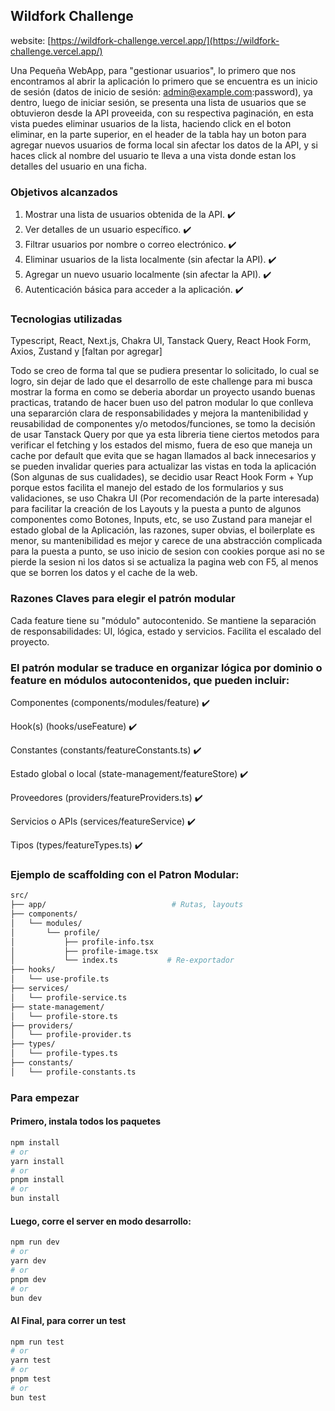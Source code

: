 ## Wildfork Challenge

website: [https://wildfork-challenge.vercel.app/](https://wildfork-challenge.vercel.app/)

Una Pequeña WebApp, para "gestionar usuarios", lo primero que nos encontramos al abrir la aplicación lo primero que se encuentra es un inicio de sesión (datos de inicio de sesión: admin@example.com:password), ya dentro, luego de iniciar sesión, se presenta una lista de usuarios que se obtuvieron desde la API proveeida, con su respectiva paginación, en esta vista puedes eliminar usuarios de la lista, haciendo click en el boton eliminar, en la parte superior, en el header de la tabla hay un boton para agregar nuevos usuarios de forma local sin afectar los datos de la API, y si haces click al nombre del usuario te lleva a una vista donde estan los detalles del usuario en una ficha.

### Objetivos alcanzados

1. Mostrar una lista de usuarios obtenida de la API. ✔️
2. Ver detalles de un usuario específico. ✔️
3. Filtrar usuarios por nombre o correo electrónico. ✔️
4. Eliminar usuarios de la lista localmente (sin afectar la API). ✔️
5. Agregar un nuevo usuario localmente (sin afectar la API). ✔️
6. Autenticación básica para acceder a la aplicación. ✔️

### Tecnologias utilizadas

Typescript, React, Next.js, Chakra UI, Tanstack Query, React Hook Form, Axios, Zustand y [faltan por agregar]

Todo se creo de forma tal que se pudiera presentar lo solicitado, lo cual se logro, sin dejar de lado que el desarrollo de este challenge para mi busca mostrar la forma en como se deberia abordar un proyecto usando buenas practicas, tratando de hacer buen uso del patron modular lo que conlleva una separarción clara de responsabilidades y mejora la mantenibilidad y reusabilidad de componentes y/o metodos/funciones, se tomo la decisión de usar Tanstack Query por que ya esta libreria tiene ciertos metodos para verificar el fetching y los estados del mismo, fuera de eso que maneja un cache por default que evita que se hagan llamados al back innecesarios y se pueden invalidar queries para actualizar las vistas en toda la aplicación (Son algunas de sus cualidades), se decidio usar React Hook Form + Yup porque estos facilita el manejo del estado de los formularios y sus validaciones, se uso Chakra UI (Por recomendación de la parte interesada) para facilitar la creación de los Layouts y la puesta a punto de algunos componentes como Botones, Inputs, etc, se uso Zustand para manejar el estado global de la Aplicación, las razones, super obvias, el boilerplate es menor, su mantenibilidad es mejor y carece de una abstracción complicada para la puesta a punto, se uso inicio de sesion con cookies porque asi no se pierde la sesion ni los datos si se actualiza la pagina web con F5, al menos que se borren los datos y el cache de la web.

### Razones Claves para elegir el patrón modular

Cada feature tiene su "módulo" autocontenido.
Se mantiene la separación de responsabilidades: UI, lógica, estado y servicios.
Facilita el escalado del proyecto.

### El patrón modular se traduce en organizar lógica por dominio o feature en módulos autocontenidos, que pueden incluir:

Componentes (components/modules/feature) ✔️

Hook(s) (hooks/useFeature) ✔️

Constantes (constants/featureConstants.ts) ✔️

Estado global o local (state-management/featureStore) ✔️

Proveedores (providers/featureProviders.ts) ✔️

Servicios o APIs (services/featureService) ✔️

Tipos (types/featureTypes.ts) ✔️

### Ejemplo de scaffolding con el Patron Modular:

```bash
src/
├── app/                            # Rutas, layouts
├── components/
│   └── modules/
│       └── profile/
│           ├── profile-info.tsx
│           ├── profile-image.tsx
│           └── index.ts           # Re-exportador
├── hooks/
│   └── use-profile.ts
├── services/
│   └── profile-service.ts
├── state-management/
│   └── profile-store.ts
├── providers/
│   └── profile-provider.ts
├── types/
│   └── profile-types.ts
├── constants/
│   └── profile-constants.ts
```

### Para empezar

#### Primero, instala todos los paquetes

```bash
npm install
# or
yarn install
# or
pnpm install
# or
bun install
```

#### Luego, corre el server en modo desarrollo:

```bash
npm run dev
# or
yarn dev
# or
pnpm dev
# or
bun dev
```

#### Al Final, para correr un test

```bash
npm run test
# or
yarn test
# or
pnpm test
# or
bun test
```
